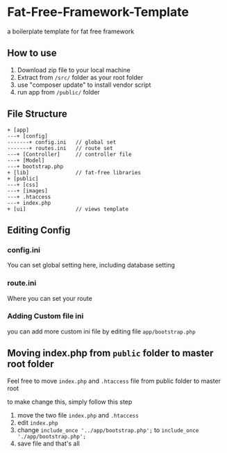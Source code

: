 # Fat-Free-Framework-Template

a boilerplate template for fat free framework

## How to use

1. Download zip file to your local machine
2. Extract from `/src/` folder as your root folder
3. use "composer update" to install vendor script
4. run app from `/public/` folder

## File Structure

```
+ [app]
---+ [config]
-------+ config.ini   // global set
-------+ routes.ini   // route set
---+ [Controller]     // controller file
---+ [Model]
---+ bootstrap.php
+ [lib]               // fat-free libraries
+ [public]
---+ [css]
---+ [images]
---+ .htaccess
---+ index.php
+ [ui]                // views template
```

## Editing Config
### config.ini
You can set global setting here, including database setting

### route.ini
Where you can set your route

### Adding Custom file ini
you can add more custom ini file by editing file `app/bootstrap.php`

## Moving index.php from `public` folder to master root folder
Feel free to move `index.php` and `.htaccess` file from public folder to master root

to make change this, simply follow this step
1. move the two file `index.php` and `.htaccess`
2. edit `index.php`
3. change 
```include_once '../app/bootstrap.php';``` 
to 
```include_once './app/bootstrap.php';```
4. save file and that's all





